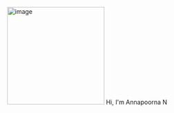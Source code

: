 <img width="225" height="225" alt="image" src="https://github.com/user-attachments/assets/7fe1752a-006a-43d6-92a5-a950ce12500b" /> Hi, I'm Annapoorna N 
